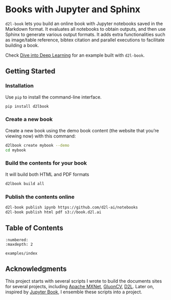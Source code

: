 # Books with Jupyter and Sphinx

`d2l-book` lets you build an online book with Jupyter notebooks saved in the
Markdown format. It evaluates all notebooks to obtain outputs, and then use
Sphinx to generate various output formats. It adds extra functionalities such as
image/table reference, bibtex citation and parallel executions to facilitate
building a book.

Check [Dive into Deep Learning](https://d2l.ai/) for an example built with
`d2l-book`.


## Getting Started

### Installation

Use `pip` to install the command-line interface.

```sh
pip install d2lbook
```


### Create a new book

Create a new book using the demo book content (the website that you’re viewing now) with this command:

```sh
d2lbook create mybook --demo
cd mybook
```


### Build the contents for your book

It will build both HTML and PDF formats

```sh
d2lbook build all
```


### Publish the contents online

```sh
d2l-book publish ipynb https://github.com/d2l-ai/notebooks
d2l-book publish html pdf s3://book.d2l.ai
```


## Table of Contents

```toc
:numbered:
:maxdepth: 2

examples/index
```


## Acknowledgments

This project starts with several scripts I wrote to build the documents sites for
several projects, including [Apache MXNet](http://mxnet.io),
[GluonCV](http://gluon-cv.mxnet.io),  [D2L](http://d2l.ai). Later on, inspired
by [Jupyter Book](https://jupyter.org/jupyter-book), I ensemble these scripts
into a project.
